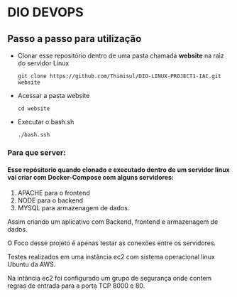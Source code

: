 # DIO DEVOPS

## Passo a passo para utilização

   * Clonar esse repositório dentro de uma pasta chamada **website** na raiz do servidor Linux
   
         git clone https://github.com/Thimisul/DIO-LINUX-PROJECT1-IAC.git website
   * Acessar a pasta website
         
         cd website
   * Executar o bash.sh

         ./bash.ssh
  
### Para que server:

#### Esse repósitorio quando clonado e executado dentro de um servidor linux vai criar com Docker-Compose com alguns servidores:

1. APACHE para o frontend
2. NODE para o backend
3. MYSQL para armazenagem de dados.

Assim criando um aplicativo com Backend, frontend e armazenagem de dados.

O Foco desse projeto é apenas testar as conexões entre os servidores.

Testes realizados em uma instância ec2 com sistema operacional linux Ubuntu da AWS.

Na intância ec2 foi configurado um grupo de segurança onde contem regras de entrada para a porta TCP 8000 e 80.